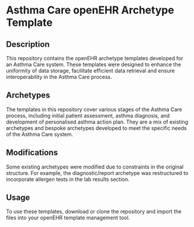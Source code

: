 # Asthma Care openEHR Archetype Template

## Description
This repository contains the openEHR archetype templates developed for an Asthma Care system. These templates were designed to enhance the uniformity of data storage, facilitate efficient data retrieval and ensure interoperability in the Asthma Care process.

## Archetypes
The templates in this repository cover various stages of the Asthma Care process, including initial patient assessment, asthma diagnosis, and development of personalised asthma action plan. They are a mix of existing archetypes and bespoke archetypes developed to meet the specific needs of the Asthma Care system.

## Modifications
Some existing archetypes were modified due to constraints in the original structure. For example, the diagnostic/report archetype was restructured to incorporate allergen tests in the lab results section.

## Usage
To use these templates, download or clone the repository and import the files into your openEHR template management tool.

